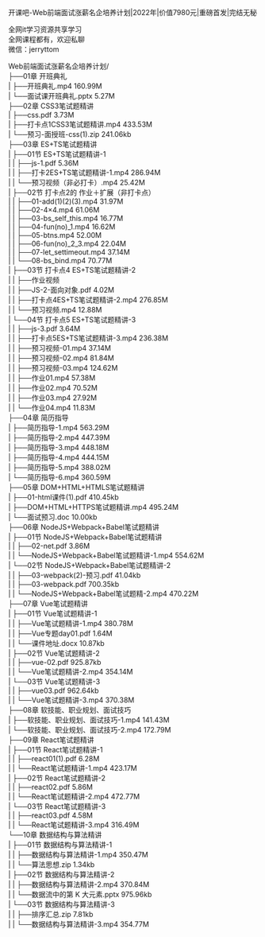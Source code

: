 开课吧-Web前端面试涨薪名企培养计划|2022年|价值7980元|重磅首发|完结无秘

全网it学习资源共享学习<br>全网课程都有，欢迎私聊<br>微信：jerryttom<br>

Web前端面试涨薪名企培养计划/<br> ├──01章 开班典礼<br> | ├──开班典礼.mp4 160.99M<br> | └──面试课开班典礼.pptx 5.27M<br> ├──02章 CSS3笔试题精讲<br> | ├──css.pdf 3.73M<br> | ├──打卡点1CSS3笔试题精讲.mp4 433.53M<br> | └──预习-面授班-css(1).zip 241.06kb<br> ├──03章 ES+TS笔试题精讲<br> | ├──01节 ES+TS笔试题精讲-1<br> | | ├──js-1.pdf 5.36M<br> | | ├──打卡2ES+TS笔试题精讲-1.mp4 286.94M<br> | | └──预习视频（非必打卡）.mp4 25.42M<br> | ├──02节 打卡点2的 作业＋扩展（非打卡点）<br> | | ├──01-add(1)(2)(3).mp4 31.97M<br> | | ├──02-4×4.mp4 61.06M<br> | | ├──03-bs_self_this.mp4 16.77M<br> | | ├──04-fun(no)_1.mp4 16.62M<br> | | ├──05-btns.mp4 52.00M<br> | | ├──06-fun(no)_2_3.mp4 22.04M<br> | | ├──07-let_settimeout.mp4 37.14M<br> | | └──08-bs_bind.mp4 70.77M<br> | ├──03节 打卡点4 ES+TS笔试题精讲-2<br> | | ├──作业视频<br> | | ├──JS-2-面向对象.pdf 4.02M<br> | | ├──打卡点4ES+TS笔试题精讲-2.mp4 276.85M<br> | | └──预习视频.mp4 12.88M<br> | └──04节 打卡点5 ES+TS笔试题精讲-3<br> | | ├──js-3.pdf 3.64M<br> | | ├──打卡点5ES+TS笔试题精讲-3.mp4 236.38M<br> | | ├──预习视频-01.mp4 37.14M<br> | | ├──预习视频-02.mp4 81.84M<br> | | ├──预习视频-03.mp4 124.62M<br> | | ├──作业01.mp4 57.38M<br> | | ├──作业02.mp4 70.52M<br> | | ├──作业03.mp4 27.92M<br> | | └──作业04.mp4 11.83M<br> ├──04章 简历指导<br> | ├──简历指导-1.mp4 563.29M<br> | ├──简历指导-2.mp4 447.39M<br> | ├──简历指导-3.mp4 448.18M<br> | ├──简历指导-4.mp4 444.15M<br> | ├──简历指导-5.mp4 388.02M<br> | └──简历指导-6.mp4 360.59M<br> ├──05章 DOM+HTML+HTMLS笔试题精讲<br> | ├──01-html课件(1).pdf 410.45kb<br> | ├──DOM+HTML+HTTPS笔试题精讲.mp4 495.24M<br> | └──面试预习.doc 10.00kb<br> ├──06章 NodeJS+Webpack+Babel笔试题精讲<br> | ├──01节 NodeJS+Webpack+Babel笔试题精讲<br> | | ├──02-net.pdf 3.86M<br> | | └──NodeJS+Webpack+Babel笔试题精讲-1.mp4 554.62M<br> | └──02节 NodeJS+Webpack+Babel笔试题精讲-2<br> | | ├──03-webpack(2)-预习.pdf 41.04kb<br> | | ├──03-webpack.pdf 700.35kb<br> | | └──NodeJS+Webpack+Babel笔试题精-2.mp4 470.22M<br> ├──07章 Vue笔试题精讲<br> | ├──01节 Vue笔试题精讲-1<br> | | ├──Vue笔试题精讲-1.mp4 380.78M<br> | | ├──Vue专题day01.pdf 1.64M<br> | | └──课件地址.docx 10.87kb<br> | ├──02节 Vue笔试题精讲-2<br> | | ├──vue-02.pdf 925.87kb<br> | | └──Vue笔试题精讲-2.mp4 354.14M<br> | └──03节 Vue笔试题精讲-3<br> | | ├──vue03.pdf 962.64kb<br> | | └──Vue笔试题精讲-3.mp4 370.38M<br> ├──08章 软技能、职业规划、面试技巧<br> | ├──软技能、职业规划、面试技巧-1.mp4 141.43M<br> | └──软技能、职业规划、面试技巧-2.mp4 172.79M<br> ├──09章 React笔试题精讲<br> | ├──01节 React笔试题精讲-1<br> | | ├──react01(1).pdf 6.28M<br> | | └──React笔试题精讲-1.mp4 423.17M<br> | ├──02节 React笔试题精讲-2<br> | | ├──react02.pdf 5.86M<br> | | └──React笔试题精讲-2.mp4 472.77M<br> | └──03节 React笔试题精讲-3<br> | | ├──react03.pdf 4.58M<br> | | └──React笔试题精讲-3.mp4 316.49M<br> └──10章 数据结构与算法精讲<br> | ├──01节 数据结构与算法精讲-1<br> | | ├──数据结构与算法精讲-1.mp4 350.47M<br> | | └──算法思想.zip 1.34kb<br> | ├──02节 数据结构与算法精讲-2<br> | | ├──数据结构与算法精讲-2.mp4 370.84M<br> | | └──数据流中的第 K 大元素.pptx 975.96kb<br> | └──03节 数据结构与算法精讲-3<br> | | ├──排序汇总.zip 7.81kb<br> | | └──数据结构与算法精讲-3.mp4 354.77M
